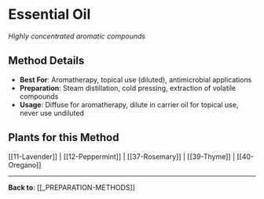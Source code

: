 # Essential Oil

*Highly concentrated aromatic compounds*

## Method Details
- **Best For**: Aromatherapy, topical use (diluted), antimicrobial applications
- **Preparation**: Steam distillation, cold pressing, extraction of volatile compounds
- **Usage**: Diffuse for aromatherapy, dilute in carrier oil for topical use, never use undiluted

## Plants for this Method

[[11-Lavender]] | [[12-Peppermint]] | [[37-Rosemary]] | [[39-Thyme]] | [[40-Oregano]]

---

**Back to**: [[_PREPARATION-METHODS]]